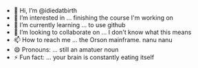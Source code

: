 - 👋 Hi, I’m @idiedatbirth
- 👀 I’m interested in ... finishing the course I'm working on      
- 🌱 I’m currently learning ... to use github
- 💞️ I’m looking to collaborate on ... I don't know what this means
- 📫 How to reach me ... the Orson mainframe. nanu nanu
- 😄 Pronouns: ... still an amatuer noun
- ⚡ Fun fact: ... your brain is constantly eating itself

<!---
idiedatbirth/idiedatbirth is a ✨ special ✨ repository because its `README.md` (this file) appears on your GitHub profile.
You can click the Preview link to take a look at your changes.
--->

